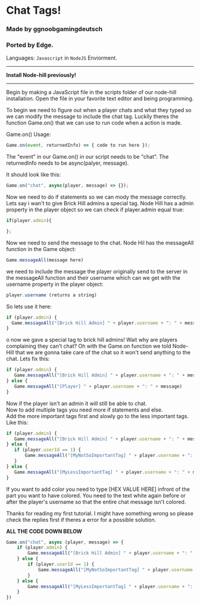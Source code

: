 
# Chat Tags!

### Made by ggnoobgamingdeutsch

### Ported by Edge.

Languages:
`Javascript` in `NodeJS` Enviorment.

----

**Install Node-hill previously!**

---
Begin by making a JavaScript file in the scripts folder of our node-hill installation.
Open the file in your favorite text editor and being programming.

To begin we need to figure out when a player chats and what they typed so we can modify the message to include the chat tag. 
Luckily theres the function Game.on() that we can use to run code when a action is made.

Game.on() Usage:
```js
Game.on(event, returnedInfo) => { code to run here });
```
The "event" in our Game.on() in our script needs to be "chat". The returnedInfo needs to be async(palyer, message).

It should look like this: 
```js
Game.on("chat", async(player, message) => {});
```

Now we need to do if statements so we can mody the message correctly. 
Lets say i wan't to give Brick Hill admins a special tag. 
Node Hill has a admin property in the player object so we can check if player.admin equal true:
```js
if(player.admin){

};
``` 


Now we need to send the message to the chat. Node Hil has the messageAll function in the Game object: 
```js
Game.messageAll(message here) 
``` 
we need to include the message the player originally send to the server in the messageAll function and their username which can we get with the username property in the player object:
```js
player.username (returns a string)
```

So lets use it here:  
  ```js
if (player.admin) {
    Game.messageAll("[Brick Hill Admin] " + player.username + ": " + message)
}
```
o now we gave a special tag to brick hill admins! Wait why are players complaining they can't chat? Oh with the Game.on function we told Node-Hill that we are gonna take care of the chat so it won't send anything to the chat. Lets fix this:  
 ```js
if (player.admin) {
    Game.messageAll("[Brick Hill Admin] " + player.username + ": " + message)
} else {
    Game.messageAll("[Player] " + player.username + ": " + message)
}
```
  
Now if the player isn't an admin it will still be able to chat.  
Now to add multiple tags you need more if statements and else.  
Add the more important tags first and slowly go to the less important tags. Like this:  
 ````js
if (player.admin) {
    Game.messageAll("[Brick Hill Admin] " + player.username + ": " + message)
} else {
    if (player.userId == 1) {
        Game.messageAll("[MyNotSoImportantTag] " + player.username + ": " + message)
    }
} else {
    Game.messageAll("[MyLessImportantTag] " + player.username + ": " + message)
}
  ````
If you want to add color you need to type [HEX VALUE HERE] infront of the part you want to have colored. You need to the text white again before or after the player's username so that the entire chat message isn't colored.  
  
Thanks for reading my first tutorial. I might have something wrong so please check the replies first if theres a error for a possible solution.


**ALL THE CODE DOWN BELOW**

```js
Game.on("chat", async (player, message) => {
    if (player.admin) {
        Game.messageAll("[Brick Hill Admin] " + player.username + ": " + message)
    } else {
        if (player.userId == 1) {
            Game.messageAll("[MyNotSoImportantTag] " + player.username + ": " + message)
        }
    } else {
        Game.messageAll("[MyLessImportantTag] " + player.username + ": " + message)
    }
})
```
